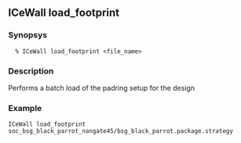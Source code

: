 ## ICeWall load_footprint
### Synopsys
```
  % ICeWall load_footprint <file_name>
```
### Description
Performs a batch load of the padring setup for the design
### Example
```
ICeWall load_footprint soc_bsg_black_parrot_nangate45/bsg_black_parrot.package.strategy
```

